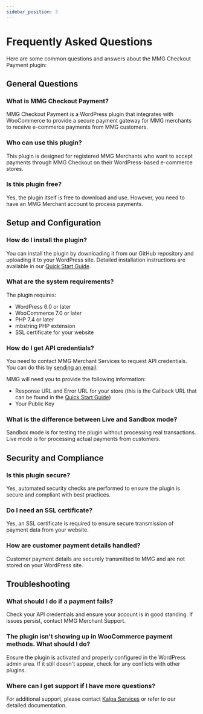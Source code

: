 ```yaml
---
sidebar_position: 3
---
```


# Frequently Asked Questions

Here are some common questions and answers about the MMG Checkout Payment plugin:

## General Questions

### What is MMG Checkout Payment?
MMG Checkout Payment is a WordPress plugin that integrates with WooCommerce to provide a secure payment gateway for MMG merchants to receive e-commerce payments from MMG customers.

### Who can use this plugin?
This plugin is designed for registered MMG Merchants who want to accept payments through MMG Checkout on their WordPress-based e-commerce stores.

### Is this plugin free?
Yes, the plugin itself is free to download and use. However, you need to have an MMG Merchant account to process payments.

## Setup and Configuration

### How do I install the plugin?
You can install the plugin by downloading it from our GitHub repository and uploading it to your WordPress site. Detailed installation instructions are available in our [Quick Start Guide](/docs/quick-start).

### What are the system requirements?
The plugin requires:
- WordPress 6.0 or later
- WooCommerce 7.0 or later
- PHP 7.4 or later
- mbstring PHP extension
- SSL certificate for your website

### How do I get API credentials?
You need to contact MMG Merchant Services to request API credentials. You can do this by [sending an email](mailto:merchantservices@mmg.gy?subject=Request%20for%20MMG%20Checkout%20API%20Credentials).

MMG will need you to provide the following information:
- Response URL and Error URL for your store (this is the Callback URL that can be found in the [Quick Start Guide](/docs/quick-start#configure-the-plugin))
- Your Public Key

### What is the difference between Live and Sandbox mode?
Sandbox mode is for testing the plugin without processing real transactions. Live mode is for processing actual payments from customers.

## Security and Compliance

### Is this plugin secure?
Yes, automated security checks are performed to ensure the plugin is secure and compliant with best practices.

### Do I need an SSL certificate?
Yes, an SSL certificate is required to ensure secure transmission of payment data from your website.

### How are customer payment details handled?
Customer payment details are securely transmitted to MMG and are not stored on your WordPress site.

## Troubleshooting

### What should I do if a payment fails?
Check your API credentials and ensure your account is in good standing. If issues persist, contact MMG Merchant Support.

### The plugin isn't showing up in WooCommerce payment methods. What should I do?
Ensure the plugin is activated and properly configured in the WordPress admin area. If it still doesn't appear, check for any conflicts with other plugins.

### Where can I get support if I have more questions?
For additional support, please contact [Kalpa Services](mailto:hello@kalpa.dev?subject=MMG%20Checkout%20Payment%20Plugin%20Support) or refer to our detailed documentation.
